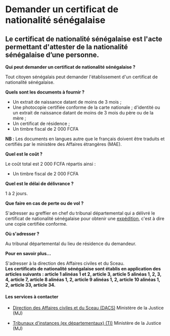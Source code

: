 # Demander un certificat de nationalité sénégalaise

Le certificat de nationalité sénégalaise est l'acte permettant d'attester de la nationalité sénégalaise d’une personne.
-----------------------------------------------------------------------------------------------------------------------

**Qui peut demander un certificat de nationalité sénégalaise ?**

Tout citoyen sénégalais peut demander l'établissement d'un certificat de nationalité sénégalaise.

**Quels sont les documents à fournir ?** 

*   Un extrait de naissance datant de moins de 3 mois ;
*   Une photocopie certifiée conforme de la carte nationale ; d'identité ou un extrait de naissance datant de moins de 3 mois du père ou de la mère ;
*   Un certificat de résidence ;
*   Un timbre fiscal de 2 000 FCFA

**NB :** Les documents en langues autre que le français doivent être traduits et certifiés par le ministère des Affaires étrangères (MAE).

**Quel est le coût ?**

Le coût total est 2 000 FCFA répartis ainsi :

*   Un timbre fiscal de 2 000 FCFA

**Quel est le délai de délivrance ?**

1 à 2 jours.  
  
**Que faire en cas de perte ou de vol ?**

S'adresser au greffier en chef du tribunal départemental qui a délivré le certificat de nationalité sénégalaise pour obtenir une [expédition](../../../services/expedition.md), c'est à dire une copie certifiée conforme.  
  
**Où s'adresser ?**  
  
Au tribunal départemental du lieu de résidence du demandeur. 

**Pour en savoir plus...**  
  
S'adresser à la direction des Affaires civiles et du Sceau.  
**Les certificats de nationalité sénégalaise sont établis en application des articles suivants : article 1 alinéas 1 et 2, article 3, article 5 alinéas 1, 2, 3, 4, article 7, article 8 alinéas 1, 2, article 9 alinéas 1, 2, article 10 alinéas 1, 2, article 33, article 34.**

#### Les services à contacter

*   [Direction des Affaires civiles et du Sceau (DACS)](../../../services/direction-des-affaires-civiles-et-du-sceau-dacs.md) Ministère de la Justice (MJ)  
    
*   [Tribunaux d'instances (ex départementaux) (TI)](../../../services/tribunaux-dinstances-ex-departementaux-ti.md) Ministère de la Justice (MJ)